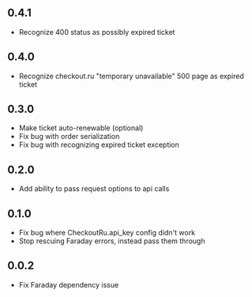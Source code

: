 ## 0.4.1

- Recognize 400 status as possibly expired ticket

## 0.4.0

- Recognize checkout.ru "temporary unavailable" 500 page as expired ticket

## 0.3.0

- Make ticket auto-renewable (optional)
- Fix bug with order serialization
- Fix bug with recognizing expired ticket exception

## 0.2.0

- Add ability to pass request options to api calls

## 0.1.0

- Fix bug where CheckoutRu.api_key config didn't work
- Stop rescuing Faraday errors, instead pass them through

## 0.0.2

- Fix Faraday dependency issue
